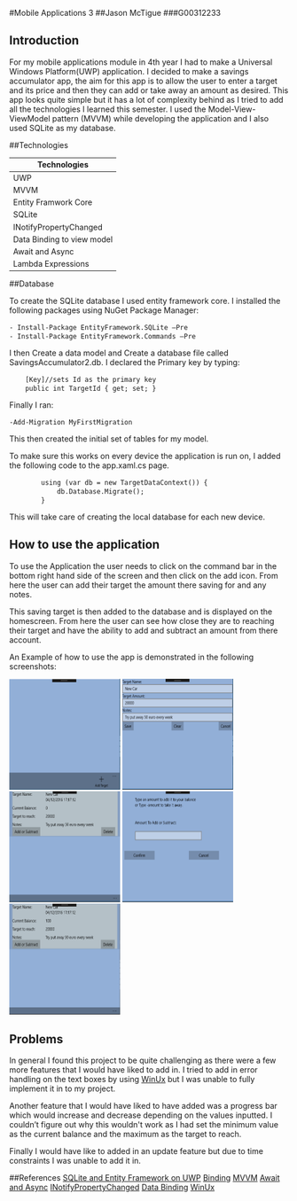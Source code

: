 #Mobile Applications 3
##Jason McTigue
###G00312233

## Introduction
For my mobile applications module in 4th year I had to make a Universal Windows Platform(UWP) application. I decided to make a savings accumulator app, the aim for this app is to allow the user to enter a target and its price and then they can add or take away an amount as desired. This app looks quite simple but it has a lot of complexity behind as I tried to add all the technologies I learned this semester. I used the Model-View-ViewModel pattern (MVVM) while developing the application and I also used SQLite as my database.


##Technologies 

| **Technologies**       | 
| -------------          |
| UWP    |
| MVVM    |
| Entity Framwork Core   |
| SQLite | 
| INotifyPropertyChanged |
| Data Binding to view model |
| Await and Async |
| Lambda Expressions |

##Database

To create the SQLite database I used entity framework core. I installed the following packages using NuGet Package Manager:

    - Install-Package EntityFramework.SQLite –Pre
    - Install-Package EntityFramework.Commands –Pre 

I then Create a data model and Create a database file called SavingsAccumulator2.db.
I declared the Primary key by typing:

        
        [Key]//sets Id as the primary key
        public int TargetId { get; set; }
        

Finally  I ran:

    -Add-Migration MyFirstMigration
    
 This then created the initial set of tables for my model.
 
 To make sure this works on every device the application is run on, I added the following code to the app.xaml.cs page.
 
            
            using (var db = new TargetDataContext()) {
                db.Database.Migrate();
            }       
            

This will take care of creating the local database for each new device.



## How to use the application
To use the Application the user needs to click on the command bar in the bottom right hand side of the screen and then click on the add icon.
From here the user can add their target the amount there saving for and any notes.

This saving target is then added to the database and is displayed on the homescreen. From here the user can see how close they are to reaching their target and have the ability to add and subtract an amount from there account.

An Example of how to use the app is demonstrated in the following screenshots:



<img src="Screenshots/Homepage.PNG" alt="home" width="200" height="200"/>
<img src="Screenshots/add_page.PNG" alt="home" width="200" height="200"/>
<img src="Screenshots/main_page.PNG" alt="home" width="200" height="200"/>
<img src="Screenshots/add.PNG" alt="home" width="200" height="200"/>
<img src="Screenshots/updated.PNG" alt="home" width="200" height="200"/>

## Problems
In general I found this project to be quite challenging as there were a few more features that I would have liked to add in.
I tried to add in error handling on the text boxes by using [WinUx](http://jamescroft.co.uk/blog/winux/adding-textbox-validation-to-your-uwp-application-with-winux/) but I was unable to fully implement it in to my project.

Another feature that I would have liked to have added was a progress bar which would increase and decrease depending on the values inputted. I couldn’t figure out why this wouldn't work as I had set the minimum value as the current balance and the maximum as the target to reach.

Finally I would have like to added in an update feature but due to time constraints I was unable to add it in.

##References
[SQLite and Entity Framework on UWP](https://xamlbrewer.wordpress.com/2016/06/01/getting-started-with-sqlite-and-entity-framework-on-uwp/)
[Binding](https://msdn.microsoft.com/en-us/windows/uwp/xaml-platform/x-bind-markup-extension)
[MVVM](https://blogs.msdn.microsoft.com/johnshews_blog/2015/09/09/a-minimal-mvvm-uwp-app/)
[Await and Async](https://channel9.msdn.com/Series/Windows-Phone-8-1-Development-for-Absolute-Beginners/Part-19-Understanding-async-and-Awaitable-Tasks)
[INotifyPropertyChanged](https://learnwithbddevs.wordpress.com/2014/10/09/data-binding-with-inotifypropertychanged-interface/)
[Data Binding](http://stackoverflow.com/questions/38247631/data-binding-in-uwp-user-controls-using-template-10)
[WinUx](http://jamescroft.co.uk/blog/winux/adding-textbox-validation-to-your-uwp-application-with-winux/)
